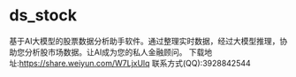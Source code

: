 # ds_stock
基于AI大模型的股票数据分析助手软件。通过整理实时数据，经过大模型推理，协助您分析股市场数据。让AI成为您的私人金融顾问。
下载地址:https://share.weiyun.com/W7LjxUlq
联系方式(QQ):3928842544

